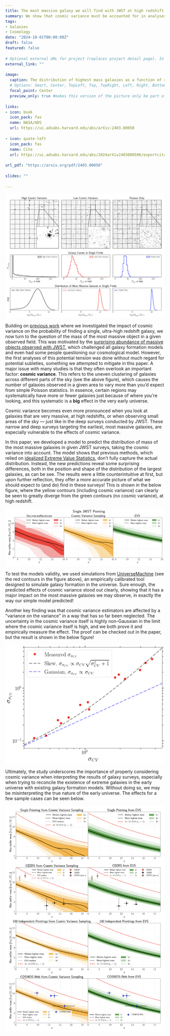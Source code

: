 ```yaml
---
title: The most massive galaxy we will find with JWST at high redshift
summary: We show that cosmic variance must be accounted for in analyses of extremely massive galaxies in high-z JWST surveys, and provide tools and considerations for doing so.
tags:
- Galaxies
- Cosmology
date: "2024-10-01T00:00:00Z"
draft: false
featured: false

# Optional external URL for project (replaces project detail page). In general do not use this, this where clicking on the article will redirect you
external_link: ""

image:
  caption: The distribution of highest mass galaxies as a function of redshift for a CEERS-like survey
  # Options: Smart, Center, TopLeft, Top, TopRight, Left, Right, BottomLeft, Bottom, BottomRight
  focal_point: Center
  preview_only: true #makes this version of the picture only be part of the preview, which is good for weirdly sized pictures

links:
- icon: book
  icon_pack: fas
  name: NASA/ADS
  url: https://ui.adsabs.harvard.edu/abs/arXiv:2403.00050

- icon: quote-left
  icon_pack: fas
  name: Cite
  url: https://ui.adsabs.harvard.edu/abs/2024arXiv240300050K/exportcitation

url_pdf: "https://arxiv.org/pdf/2403.00050"

slides: ""

---
```


![Clustering, or cosmic variance, greatly impacts the observed distribution of massive galaxies at high redshift!](demo.png)

Building on [previous work](https://ui.adsabs.harvard.edu/abs/2021ApJ...923....8S/abstract) where we investigated the impact of cosmic variance on the probability of finding a single, ultra-high redshift galaxy, we now turn to the question of the mass of the most massive object in a given observed field. This was motivated by the [surprising abundance of massive objects observed with JWST](https://ui.adsabs.harvard.edu/abs/2023ApJ...946L..13F/abstract), which challenged all galaxy formation models and even had some people questioning our cosmological model. However, the first analyses of this potential tension was done without much regard for potential subleties, something we attempted to mitigate in this paper. A major issue with many studies is that they often overlook an important factor: **cosmic variance**. This refers to the uneven clustering of galaxies across different parts of the sky (see the above figure), which causes the number of galaxies observed in a given area to vary more than you’d expect from simple Poisson statistics. In essence, certain regions may systematically have more or fewer galaxies just because of where you're looking, and this systematic is a **big** effect in the very early universe.

Cosmic variance becomes even more pronounced when you look at galaxies that are very massive, at high redshifts, or when observing small areas of the sky — just like in the deep surveys conducted by JWST. These narrow and deep surveys targeting the earliest, most massive galaxies, are especially vulnerable to the effects of cosmic variance.

In this paper, we developed a model to predict the distribution of mass of the most massive galaxies in given JWST surveys, taking the cosmic variance into account. The model shows that previous methods, which relied on [idealized Extreme Value Statistics](https://arxiv.org/abs/2208.10479), don’t fully capture the actual distribution. Instead, the new predictions reveal some surprising differences, both in the position and shape of the distribution of the largest galaxies, as can be see. The results were a little counterintuitive at first, but upon further reflection, they offer a more accurate picture of what we should expect to (and do) find in these surveys! This is shown in the below figure, where the yellow contours (including cosmic variance) can clearly be seen to greatly diverge from the green contours (no cosmic variance), at high redshift.

![The introduction of cosmic variance greatly impact the probability of finding a single massive galaxy, which makes the results much more realistic.](um_comparison.png)

To test the models validity, we used simulations from [UniverseMachine](https://arxiv.org/abs/1806.07893) (see the red contours in the figure above), an empirically calibrated tool designed to simulate galaxy formation in the universe. Sure enough, the predicted effects of cosmic variance stood out clearly, showing that it has a major impact on the most massive galaxies we may observe, in exactly the way our simple model predicted!

Another key finding was that cosmic variance estimators are affected by a "variance on the variance" in a way that has so far been neglected. The uncertainty in the cosmic variance itself is highly non-Gaussian in the limit where the cosmic variance itself is high, and we both prove it and empirically measure the effect. The proof can be checked out in the paper, but the result is shown in the below figure!

![The errors on cosmic variance are greater than one would think](demo_sigma_cv.png)

Ultimately, the study underscores the importance of properly considering cosmic variance when interpreting the results of galaxy surveys, especially when trying to reconcile the existence of extreme galaxies in the early universe with existing galaxy formation models. Without doing so, we may be misinterpreting the true nature of the early universe. The effects for a few sample cases can be seen below.

![results](first.png)


